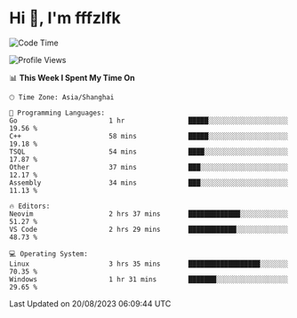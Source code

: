 # Hi 👋, I'm fffzlfk

<!--START_SECTION:waka-->
![Code Time](http://img.shields.io/badge/Code%20Time-349%20hrs%2014%20mins-blue)

![Profile Views](http://img.shields.io/badge/Profile%20Views-10-blue)

📊 **This Week I Spent My Time On** 

```text
🕑︎ Time Zone: Asia/Shanghai

💬 Programming Languages: 
Go                       1 hr                █████░░░░░░░░░░░░░░░░░░░░   19.56 % 
C++                      58 mins             █████░░░░░░░░░░░░░░░░░░░░   19.18 % 
TSQL                     54 mins             ████░░░░░░░░░░░░░░░░░░░░░   17.87 % 
Other                    37 mins             ███░░░░░░░░░░░░░░░░░░░░░░   12.17 % 
Assembly                 34 mins             ███░░░░░░░░░░░░░░░░░░░░░░   11.13 % 

🔥 Editors: 
Neovim                   2 hrs 37 mins       █████████████░░░░░░░░░░░░   51.27 % 
VS Code                  2 hrs 29 mins       ████████████░░░░░░░░░░░░░   48.73 % 

💻 Operating System: 
Linux                    3 hrs 35 mins       ██████████████████░░░░░░░   70.35 % 
Windows                  1 hr 31 mins        ███████░░░░░░░░░░░░░░░░░░   29.65 % 
```


 Last Updated on 20/08/2023 06:09:44 UTC
<!--END_SECTION:waka-->
